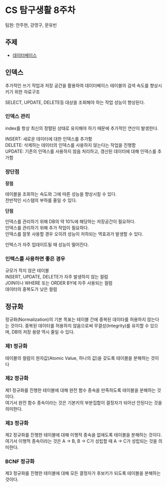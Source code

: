 # CS 탐구생활 8주차

팀원: 안주현, 강영구, 문유빈

## 주제

- [데이터베이스](https://mangkyu.tistory.com/93)

## 인덱스

추가적인 쓰기 작업과 저장 공간을 활용하여 데이터베이스 테이블의 검색 속도를 향상시키기 위한 자료구조

SELECT, UPDATE, DELETE등 대상을 조회해야 하는 작업 성능이 향상된다.

### 인덱스 관리

index를 항상 최신의 정렬된 상태로 유지해야 하기 때문에 추가적인 연산이 발생한다.

INSERT: 새로운 데이터에 대한 인덱스를 추가함  
DELETE: 삭제하는 데이터의 인덱스를 사용하지 않는다는 작업을 진행함  
UPDATE: 기존의 인덱스를 사용하지 않음 처리하고, 갱신된 데이터에 대해 인덱스를 추가함

### 장단점

**장점**

테이블을 조회하는 속도와 그에 따른 성능을 향상시킬 수 있다.  
전반적인 시스템의 부하를 줄일 수 있다.

**단점**

인덱스를 관리하기 위해 DB의 약 10%에 해당하는 저장공간이 필요하다.  
인덱스를 관리하기 위해 추가 작업이 필요하다.  
인덱스를 잘못 사용할 경우 오히려 성능이 저하되는 역효과가 발생할 수 있다.  

인텍스가 자주 업데이트될 때 성능이 떨어진다.

### 인텍스를 사용하면 좋은 경우

규모가 작지 않은 테이블  
INSERT, UPDATE, DELETE가 자주 발생하지 않는 컬럼  
JOIN이나 WHERE 또는 ORDER BY에 자주 사용되는 컬럼  
데이터의 중복도가 낮은 컬럼  

## 정규화

정규화(Normalization)의 기본 목표는 테이블 간에 중복된 데이타를 허용하지 않는다는 것이다. 중복된 데이터를 허용하지 않음으로써 무결성(Integrity)를 유지할 수 있으며, DB의 저장 용량 역시 줄일 수 있다.

### 제1 정규화

테이블의 컬럼이 원자값(Atomic Value, 하나의 값)을 갖도록 테이블을 분해하는 것이다

### 제2 정규화

제1 정규화를 진행한 테이블에 대해 완전 함수 종속을 만족하도록 테이블을 분해하는 것이다.  
여기서 완전 함수 종속이라는 것은 기본키의 부분집합이 결정자가 되어선 안된다는 것을 의미한다.

### 제3 정규화

제2 정규화를 진행한 테이블에 대해 이행적 종속을 없애도록 테이블을 분해하는 것이다. 여기서 이행적 종속이라는 것은 A -> B, B -> C가 성립할 때 A -> C가 성립되는 것을 의미한다.

### BCNF 정규화

제3 정규화를 진행한 테이블에 대해 모든 결정자가 후보키가 되도록 테이블을 분해하는 것이다. 


